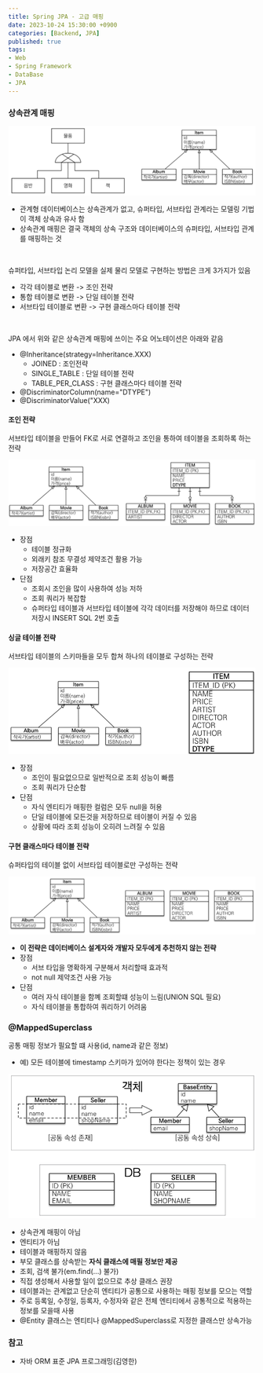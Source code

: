 ```yaml
---
title: Spring JPA - 고급 매핑
date: 2023-10-24 15:30:00 +0900
categories: [Backend, JPA]
published: true
tags:
- Web
- Spring Framework
- DataBase
- JPA
---
```


### 상속관계 매핑
![Alt text](/assets/posts/img/spring/spring_jpa_1/spring_jpa_05_01.png)
  - 관계형 데이터베이스는 상속관계가 없고, 슈퍼타입, 서브타입 관계라는 모델링 기법이 객체 상속과 유사 함
  - 상속관계 매핑은 결국 객체의 상속 구조와 데이터베이스의 슈퍼타입, 서브타입 관계를 매핑하는 것

<br>

슈퍼타입, 서브타입 논리 모델을 실제 물리 모델로 구현하는 방법은 크게 3가지가 있음
  - 각각 테이블로 변환 -> 조인 전략
  - 통합 테이블로 변환 -> 단일 테이블 전략
  - 서브타입 테이블로 변환 -> 구현 클래스마다 테이블 전략

<br>

JPA 에서 위와 같은 상속관계 매핑에 쓰이는 주요 어노테이션은 아래와 같음
  - @Inheritance(strategy=Inheritance.XXX)
    - JOINED : 조인전략
    - SINGLE_TABLE : 단일 테이블 전략
    - TABLE_PER_CLASS : 구현 클래스마다 테이블 전략
  - @DiscriminatorColumn(name="DTYPE")
  - @DiscriminatorValue("XXX)

#### 조인 전략
서브타입 테이블을 만들어 FK로 서로 연결하고 조인을 통하여 테이블을 조회하록 하는 전략

![Alt text](/assets/posts/img/spring/spring_jpa_1/spring_jpa_05_02.png)
  - 장점
    - 테이블 정규화
    - 외래키 참조 무결성 제약조건 활용 가능
    - 저장공간 효율화
  - 단점
    - 조회시 조인을 많이 사용하여 성능 저하
    - 조회 쿼리가 복잡함
    - 슈퍼타입 테이블과 서브타입 테이블에 각각 데이터를 저장해야 하므로 데이터 저장시 INSERT SQL 2번 호출

#### 싱글 테이블 전략
서브타입 테이블의 스키마들을 모두 합쳐 하나의 테이블로 구성하는 전략

![Alt text](/assets/posts/img/spring/spring_jpa_1/spring_jpa_05_03.png)
  - 장점
    - 조인이 필요없으므로 일반적으로 조회 성능이 빠름
    - 조회 쿼리가 단순함
  - 단점
    - 자식 엔티티가 매핑한 컬럼은 모두 null을 허용
    - 단일 테이블에 모든것을 저장하므로 테이블이 커질 수 있음
    - 상황에 따라 조회 성능이 오히려 느려질 수 있음
  
#### 구현 클래스마다 테이블 전략
슈퍼타입의 테이블 없이 서브타입 테이블로만 구성하는 전략

![Alt text](/assets/posts/img/spring/spring_jpa_1/spring_jpa_05_04.png)
  - **이 전략은 데이터베이스 설계자와 개발자 모두에게 추천하지 않는 전략**
  - 장점
    - 서브 타입을 명확하게 구분해서 처리할때 효과적
    - not null 제약조건 사용 가능
  - 단점
    - 여러 자식 테이블을 함꼐 조회할떄 성능이 느림(UNION SQL 필요)
    - 자식 테이블을 통합하여 쿼리하기 어려움

### @MappedSuperclass
공통 매핑 정보가 필요할 떄 사용(id, name과 같은 정보)
  - 예) 모든 테이블에 timestamp 스키마가 있어야 한다는 정책이 있는 경우

![Alt text](/assets/posts/img/spring/spring_jpa_1/spring_jpa_05_05.png)
  - 상속관계 매핑이 아님
  - 엔티티가 아님
  - 테이블과 매핑하지 않음
  - 부모 클래스를 상속받는 **자식 클래스에 매필 정보만 제공**
  - 조회, 검색 불가(em.find(...) 불가)
  - 직접 생성해서 사용할 일이 없으므로 추상 클래스 권장
  - 테이블과는 관계없고 단순히 엔티티가 공통으로 사용하는 매핑 정보를 모으는 역할
  - 주로 등록일, 수정일, 등록자, 수정자와 같은 전체 엔티티에서 공통적으로 적용하는 정보를 모을때 사용
  - @Entity 클래스는 엔티티나 @MappedSuperclass로 지정한 클래스만 상속가능

### 참고
 - 자바 ORM 표준 JPA 프로그래밍(김영한)

